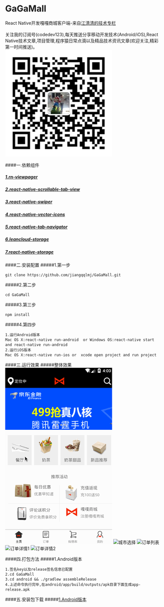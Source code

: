 # GaGaMall
React Native开发嘎嘎商城客户端-来自[江清清的技术专栏](http://www.lcode.org)</br></br>
关注我的订阅号(codedev123),每天推送分享移动开发技术(Android/iOS),React Native技术文章,项目管理,程序猿日常点滴以及精品技术资讯文章(欢迎关注,精彩第一时间推送)。</br>
![订阅号:codedev123](./screenshot/qrcode_jiangqq.jpg) </br>

####一.依赖组件
##### [1.rn-viewpager](https://github.com/zbtang/React-Native-ViewPager)
##### [2.react-native-scrollable-tab-view](https://github.com/skv-headless/react-native-scrollable-tab-view)
##### [3.react-native-swiper](https://github.com/leecade/react-native-swiper)
##### [4.react-native-vector-icons](https://github.com/oblador/react-native-vector-icons)
##### [5.react-native-tab-navigator](https://github.com/exponentjs/react-native-tab-navigator)
##### [6.leancloud-storage](https://leancloud.cn/docs/)
##### [7.react-native-storage](https://github.com/sunnylqm/react-native-storage)

####二.安装配置
#####1.第一步
```
git clone https://github.com/jiangqqlmj/GaGaMall.git
```
#####2.第二步
```
cd GaGaMall
```
#####3.第三步
```
npm install
```
#####4.第四步
```
1.运行Android版本
Mac OS X:react-native run-android  or Windows OS:react-native start and react-native run-android
2.运行iOS版本
Mac OS X:react-native run-ios or  xcode open project and run project
```
####三.运行效果
#####整体效果
![个人中心](./screenshot/demo_center.gif) 
![城市选择](./screenshot/1.png) 
![订单列表](./screenshot/2.png) 
![订单详情1](./screenshot/3.png) 
![订单详情2](./screenshot/4.png) 

####四.打包方法
#####1.Android版本
```
1.签名key以及release签名信息已配置
2.cd GaGaMall
3.cd android && ./gradlew assembleRelease
4.上述命令执行完毕,在android/app/build/outputs/apk目录下面生成app-release.apk
```

####五.安装包下载
#####[1.Android版本](./apks/app-release.apk)
